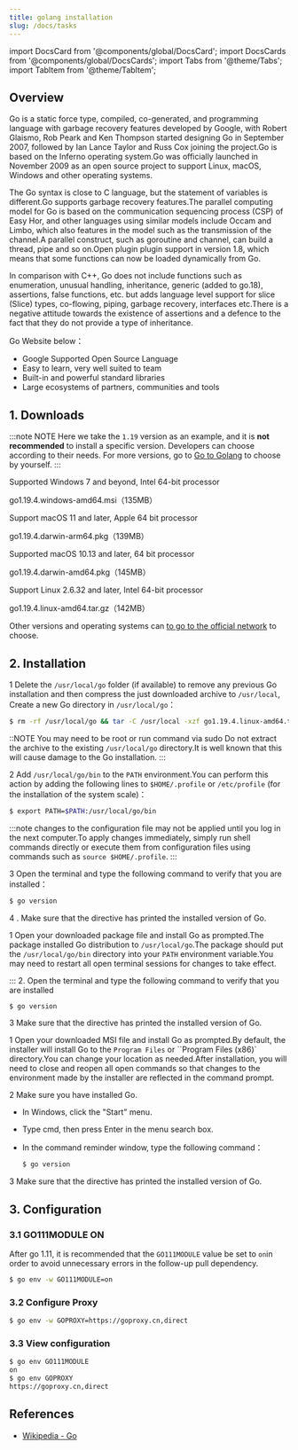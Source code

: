 ```yaml
---
title: golang installation
slug: /docs/tasks
---
```


import DocsCard from '@components/global/DocsCard';
import DocsCards from '@components/global/DocsCards';
import Tabs from '@theme/Tabs';
import TabItem from '@theme/TabItem';

## Overview

Go is a static force type, compiled, co-generated, and programming language with garbage recovery features developed by Google, with Robert Glaismo, Rob Peark and Ken Thompson started designing Go in September 2007, followed by Ian Lance Taylor and Russ Cox joining the project.Go is based on the Inferno operating system.Go was officially launched in November 2009 as an open source project to support Linux, macOS, Windows and other operating systems.

The Go syntax is close to C language, but the statement of variables is different.Go supports garbage recovery features.The parallel computing model for Go is based on the communication sequencing process (CSP) of Easy Hor, and other languages using similar models include Occam and Limbo, which also features in the model such as the transmission of the channel.A parallel construct, such as goroutine and channel, can build a thread, pipe and so on.Open plugin plugin support in version 1.8, which means that some functions can now be loaded dynamically from Go.

In comparison with C++, Go does not include functions such as enumeration, unusual handling, inheritance, generic (added to go.18), assertions, false functions, etc. but adds language level support for slice (Slice) types, co-flowing, piping, garbage recovery, interfaces etc.There is a negative attitude towards the existence of assertions and a defence to the fact that they do not provide a type of inheritance.

Go Website below：

- Google Supported Open Source Language
- Easy to learn, very well suited to team
- Built-in and powerful standard libraries
- Large ecosystems of partners, communities and tools

## 1. Downloads

:::note NOTE
Here we take the `1.19` version as an example, and it is **not recommended** to install a specific version. Developers can choose according to their needs. For more versions, go to [Go to Golang](https://go.dev/dl/) to choose by yourself.
:::

<DocsCards>

<DocsCard
header="Microsoft Windows"
href="https://go.dev/dl/go1.19.4.windows-amd64.msi">
<p>Supported Windows 7 and beyond, Intel 64-bit processor</p>
<a>go1.19.4.windows-amd64.msi（135MB）</a>
</DocsCard>

<DocsCard
header="Apple macOS（ARM64）"
href="https://go.dev/dl/go1.19.4.darwin-arm64.pkg">
<p>Support macOS 11 and later, Apple 64 bit processor</p>
<a>go1.19.4.darwin-arm64.pkg（139MB）</a>
</DocsCard>

<DocsCard
header="Apple macOS（x86-64）"
href="https://go.dev/dl/go1.19.4.darwin-amd64.pkg">
<p>Supported macOS 10.13 and later, 64 bit processor</p>
<a>go1.19.4.darwin-amd64.pkg（145MB）</a>
</DocsCard>

<DocsCard
header="Linux"
href="https://go.dev/dl/go1.19.4.linux-amd64.tar.gz">
<p>Support Linux 2.6.32 and later, Intel 64-bit processor</p>
<a>go1.19.4.linux-amd64.tar.gz（142MB）</a>
</DocsCard>

</DocsCards>

Other versions and operating systems can [to go to the official network](https://go.dev/dl/) to choose.

## 2. Installation

<Tabs>
<TabItem value="linux" label="Linux" default>

1 Delete the `/usr/local/go` folder (if available) to remove any previous Go installation and then compress the just downloaded archive to `/usr/local`, Create a new Go directory in `/usr/local/go`：

```bash
$ rm -rf /usr/local/go && tar -C /usr/local -xzf go1.19.4.linux-amd64.tar.gz
```

::NOTE
You may need to be root or run command via sudo
Do not extract the archive to the existing `/usr/local/go` directory.It is well known that this will cause damage to the Go installation.
:::

2 Add `/usr/local/go/bin` to the `PATH` environment.You can perform this action by adding the following lines to `$HOME/.profile` or `/etc/profile` (for the installation of the system scale)：

```bash
$ export PATH=$PATH:/usr/local/go/bin
```

:::note
changes to the configuration file may not be applied until you log in the next computer.To apply changes immediately, simply run shell commands directly or execute them from configuration files using commands such as `source $HOME/.profile`.
:::

3 Open the terminal and type the following command to verify that you are installed：

```bash
$ go version
```

4 . Make sure that the directive has printed the installed version of Go.

</TabItem>

<TabItem value="mac" label="Mac" default>

1 Open your downloaded package file and install Go as prompted.The package installed Go distribution to `/usr/local/go`.The package should put the `/usr/local/go/bin` directory into your `PATH` environment variable.You may need to restart all open terminal sessions for changes to take effect.

:::  2. Open the terminal and type the following command to verify that you are installed

```bash
$ go version
```

3 Make sure that the directive has printed the installed version of Go.

</TabItem>

<TabItem value="windows" label="Windows" default>

1 Open your downloaded MSI file and install Go as prompted.By default, the installer will install Go to the `Program Files` or ``Program Files (x86)` directory.You can change your location as needed.After installation, you will need to close and reopen all open commands so that changes to the environment made by the installer are reflected in the command prompt.

2 Make sure you have installed Go.

- In Windows, click the "Start" menu.
- Type cmd, then press Enter in the menu search box.
- In the command reminder window, type the following command：

  ```bash
  $ go version
  ```

3 Make sure that the directive has printed the installed version of Go.

</TabItem>
</Tabs>

## 3. Configuration

### 3.1 GO111MODULE ON

After go 1.11, it is recommended that the `GO111MODULE` value be set to `on`in order to avoid unnecessary errors in the follow-up pull dependency.

```bash
$ go env -w GO111MODULE=on
```

### 3.2 Configure Proxy

```bash
$ go env -w GOPROXY=https://goproxy.cn,direct
```

### 3.3 View configuration

```bash
$ go env GO111MODULE
on
$ go env GOPROXY
https://goproxy.cn,direct
```

## References

- <a href="https://zh.wikipedia.org/zh-cn/Go" tagret="_blank">Wikipedia - Go</a>
